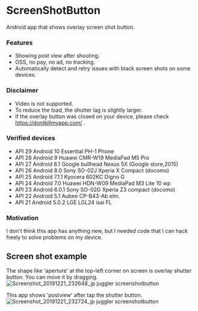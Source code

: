 # ScreenShotButton
Android app that shows overlay screen shot button.

### Features
- Showing post view after shooting.
- OSS, no pay, no ad, no tracking.
- Automatically detect and retry issues with black screen shots on some devices.

### Disclaimer
- Video is not supported.
- To reduce the load, the shutter lag is slightly larger.
- if the overlay button was closed on your device, please check https://dontkillmyapp.com/ .

### Verified devices
- API 29 Android 10 Essential PH-1 Phone 
- API 28 Android 9 Huawei CMR-W19 MediaPad M5 Pro 
- API 27 Android 8.1 Google bullhead Nexus 5X (Google store,2015) 
- API 26 Android 8.0 Sony SO-02J Xperia X Compact (docomo)
- API 25 Android 7.1.1 Kyocera 602KC Digno G 
- API 24 Android 7.0 Huawei HDN-W09 MediaPad M3 Lite 10 wp 
- API 23 Android 6.0.1 Sony SO-02G Xperia Z3 compact (docomo) 
- API 22 Android 5.1 Aubee CP-B43-Ab elm. 
- API 21 Android 5.0.2 LGE LGL24 isai FL

### Motivation
I don't think this app has anything new, but I needed code that I can hack freely to solve problems on my device.

## Screen shot example

The shape like 'aperture' at the top-left corner on screen is overlay shutter button. You can move it by dragging.
![Screenshot_20191221_232648_jp juggler screenshotbutton](https://user-images.githubusercontent.com/333944/71309445-08fa7400-244b-11ea-9dba-94005e2dc28b.jpg)

This app shows 'postview' after tap the shutter button.
![Screenshot_20191221_232724_jp juggler screenshotbutton](https://user-images.githubusercontent.com/333944/71309446-0b5cce00-244b-11ea-84c6-180f9b7e562c.jpg)
